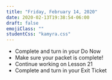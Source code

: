 ```yaml
---
title: "Friday, February 14, 2020"
date: 2020-02-13T19:38:54-06:00
draft: false
emojiClass: ""
studentCss: "kamyra.css"
---
```


- Complete and turn in your Do Now
- Make sure your packet is complete!
- Continue working on Lesson 21
- Complete and turn in your Exit Ticket